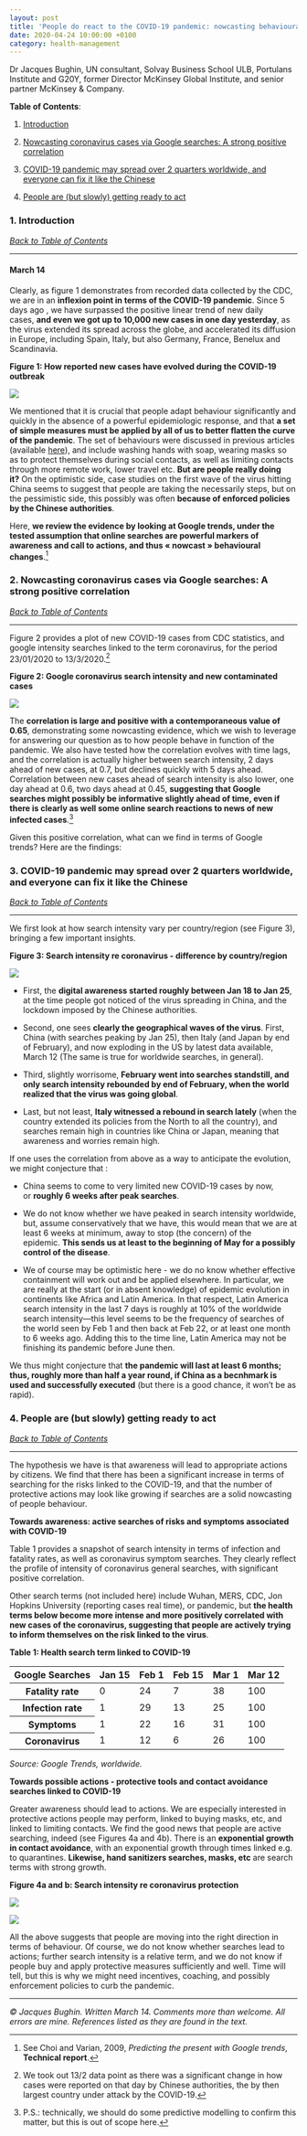 ```yaml
---
layout: post
title: 'People do react to the COVID-19 pandemic: nowcasting behavioural changes through Google searches'
date: 2020-04-24 10:00:00 +0100
category: health-management
---
```


Dr Jacques Bughin, UN consultant, Solvay Business School ULB, Portulans Institute and G20Y, former Director McKinsey Global Institute, and senior partner McKinsey & Company.

**Table of Contents**:<a name="tbc"></a>

1. [Introduction](#cap1)

2. [Nowcasting coronavirus cases via Google searches: A strong positive correlation](#cap2)

3. [COVID-19 pandemic may spread over 2 quarters worldwide, and everyone can fix it like the Chinese](#cap3)

4. [People are (but slowly) getting ready to act](#cap4)

### 1. Introduction <a name="cap1"></a>

[*Back to Table of Contents*](#tbc)

-------------------------------------

#### **March 14**

Clearly, as figure 1 demonstrates from recorded data collected by the CDC, we are in an **inflexion point in terms of the COVID-19 pandemic**. Since 5 days ago , we have surpassed the positive linear trend of new daily cases, **and even we got up to 10,000 new cases in one day yesterday**, as the virus extended its spread across the globe, and accelerated its diffusion in Europe, including Spain, Italy, but also Germany, France, Benelux and Scandinavia.

<!--more-->

**Figure 1: How reported new cases have evolved during the COVID-19 outbreak**

![](/assets/images/Health-Management/People-do-react-to-the-COVID-19-pandemic-nowcasting-behavioral-changes-through-Google-searches/Figure1.jpg)

We mentioned that it is crucial that people adapt behaviour significantly and quickly in the absence of a powerful epidemiologic response, and that **a set of simple measures must be applied by all of us to better flatten the curve of the pandemic**. The set of behaviours were discussed in previous articles (available [here](https://www.learningfromthecurve.net/health-management/)), and include washing hands with soap, wearing masks so as to protect themselves during social contacts, as well as limiting contacts through more remote work, lower travel etc. **But are people really doing it?** On the optimistic side, case studies on the first wave of the virus hitting China seems to suggest that people are taking the necessarily steps, but on the pessimistic side, this possibly was often **because of enforced policies by the Chinese authorities**.

Here, **we review the evidence by looking at Google trends, under the tested assumption that online searches are powerful markers of awareness and call to actions, and thus « nowcast » behavioural changes**.[^1]

[^1]: See Choi and Varian, 2009, *Predicting the present with Google trends*, **Technical report**.

### 2. Nowcasting coronavirus cases via Google searches: A strong positive correlation <a name="cap2"></a>

[*Back to Table of Contents*](#tbc)

-------------------------------------

Figure 2 provides a plot of new COVID-19 cases from CDC statistics, and google intensity searches linked to the term coronavirus, for the period 23/01/2020 to 13/3/2020.[^2]

[^2]: We took out 13/2 data point as there was a significant change in how cases were reported on that day by Chinese authorities, the by then largest country under attack by the COVID-19.

**Figure 2: Google coronavirus search intensity and new contaminated cases**

![](/assets/images/Health-Management/People-do-react-to-the-COVID-19-pandemic-nowcasting-behavioral-changes-through-Google-searches/Figure2.jpg)

The **correlation is large and positive with a contemporaneous value of 0.65**, demonstrating some nowcasting evidence, which we wish to leverage for answering our question as to how people behave in function of the pandemic. We also have tested how the correlation evolves with time lags, and the correlation is actually higher between search intensity, 2 days ahead of new cases, at 0.7, but declines quickly with 5 days ahead. Correlation between new cases ahead of search intensity is also lower, one day ahead at 0.6, two days ahead at 0.45, **suggesting that Google searches might possibly be informative slightly ahead of time, even if there is clearly as well some online search reactions to news of new infected cases**.[^3]

[^3]: P.S.: technically, we should do some predictive modelling to confirm this matter, but this is out of scope here.

Given this positive correlation, what can we find in terms of Google trends? Here are the findings:

### 3. COVID-19 pandemic may spread over 2 quarters worldwide, and everyone can fix it like the Chinese <a name="cap3"></a>

[*Back to Table of Contents*](#tbc)

-------------------------------------

We first look at how search intensity vary per country/region (see Figure 3), bringing a few important insights.

**Figure 3: Search intensity re coronavirus - difference by country/region**

![](/assets/images/Health-Management/People-do-react-to-the-COVID-19-pandemic-nowcasting-behavioral-changes-through-Google-searches/Figure3.jpg)

- First, the **digital awareness started roughly between Jan 18 to Jan 25**, at the time people got noticed of the virus spreading in China, and the lockdown imposed by the Chinese authorities.

- Second, one sees **clearly the geographical waves of the virus**. First, China (with searches peaking by Jan 25), then Italy (and Japan by end of February), and now exploding in the US by latest data available, March 12 (The same is true for worldwide searches, in general).

- Third, slightly worrisome, **February went into searches standstill, and only search intensity rebounded by end of February, when the world realized that the virus was going global**.

- Last, but not least, **Italy witnessed a rebound in search lately** (when the country extended its policies from the North to all the country), and searches remain high in countries like China or Japan, meaning that awareness and worries remain high.

If one uses the correlation from above as a way to anticipate the evolution, we might conjecture that :

- China seems to come to very limited new COVID-19 cases by now, or **roughly 6 weeks after peak searches**.

- We do not know whether we have peaked in search intensity worldwide, but, assume conservatively that we have, this would mean that we are at least 6 weeks at minimum, away to stop (the concern) of the epidemic. **This sends us at least to the beginning of May for a possibly control of the disease**.

- We of course may be optimistic here - we do no know whether effective containment will work out and be applied elsewhere. In particular, we are really at the start (or in absent knowledge) of epidemic evolution in continents like Africa and Latin America. In that respect, Latin America search intensity in the last 7 days is roughly at 10% of the worldwide search intensity—this level seems to be the frequency of searches of the world seen by Feb 1 and then back at Feb 22, or at least one month to 6 weeks ago. Adding this to the time line, Latin America may not be finishing its pandemic before June then.

We thus might conjecture that **the pandemic will last at least 6 months; thus, roughly more than half a year round, if China as a becnhmark is used and successfully executed** (but there is a good chance, it won’t be as rapid).

### 4. People are (but slowly) getting ready to act <a name="cap4"></a>

[*Back to Table of Contents*](#tbc)

-------------------------------------

The hypothesis we have is that awareness will lead to appropriate actions by citizens. We find that there has been a significant increase in terms of searching for the risks linked to the COVID-19, and that the number of protective actions may look like growing if searches are a solid nowcasting of people behaviour.

**Towards awareness: active searches of risks and symptoms associated with COVID-19**

Table 1 provides a snapshot of search intensity in terms of infection and fatality rates, as well as coronavirus symptom searches. They clearly reflect the profile of intensity of coronavirus general searches, with significant positive correlation.

Other search terms (not included here) include Wuhan, MERS, CDC, Jon Hopkins University (reporting cases real time), or pandemic, but **the health terms below become more intense and more positively correlated with new cases of the coronavirus, suggesting that people are actively trying to inform themselves on the risk linked to the virus**.

**Table 1: Health search term linked to COVID-19**

<table class='table table-bordered table-dark table-hover'>
    <thead>
        <tr>
            <th scope='col'>Google Searches</th>
            <th scope='col'>Jan 15</th>
            <th scope='col'>Feb 1</th>
            <th scope='col'>Feb 15</th>
            <th scope='col'>Mar 1</th>
            <th scope='col'>Mar 12</th>
        </tr>
    </thead>
    <tbody>
        <tr>
            <th scope='row'>Fatality rate</th>
            <td>0</td>
            <td>24</td>
            <td>7</td>
            <td>38</td>
            <td>100</td>
        </tr>
        <tr>
            <th scope='row'>Infection rate</th>
            <td>1</td>
            <td>29</td>
            <td>13</td>
            <td>25</td>
            <td>100</td>
        </tr>
        <tr>
            <th scope='row'>Symptoms</th>
            <td>1</td>
            <td>22</td>
            <td>16</td>
            <td>31</td>
            <td>100</td>
        </tr>
        <tr>
            <th scope='row'>Coronavirus</th>
            <td>1</td>
            <td>12</td>
            <td>6</td>
            <td>26</td>
            <td>100</td>
        </tr>
    </tbody>
</table>

*Source: Google Trends, worldwide.*

**Towards possible actions - protective tools and contact avoidance searches linked to COVID-19**

Greater awareness should lead to actions. We are especially interested in protective actions people may perform, linked to buying masks, etc, and linked to limiting contacts. We find the good news that people are active searching, indeed (see Figures 4a and 4b). There is an **exponential growth in contact avoidance**, with an exponential growth through times linked e.g. to quarantines. **Likewise, hand sanitizers searches, masks, etc** are search terms with strong growth.

**Figure 4a and b: Search intensity re coronavirus protection**

![](/assets/images/Health-Management/People-do-react-to-the-COVID-19-pandemic-nowcasting-behavioral-changes-through-Google-searches/Figure4a.jpg)

![](/assets/images/Health-Management/People-do-react-to-the-COVID-19-pandemic-nowcasting-behavioral-changes-through-Google-searches/Figure4b.jpg)

All the above suggests that people are moving into the right direction in terms of behaviour. Of course, we do not know whether searches lead to actions; further search intensity is a relative term, and we do not know if people buy and apply protective measures sufficiently and well. Time will tell, but this is why we might need incentives, coaching, and possibly enforcement policies to curb the pandemic.

-------------------------------------

*© Jacques Bughin. Written March 14. Comments more than welcome. All errors are mine. References listed as they are found in the text.*
